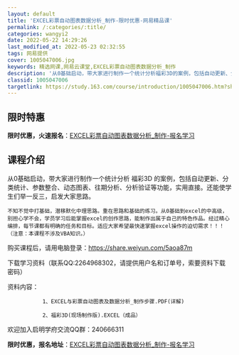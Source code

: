 ```yaml
---
layout: default
title: 'EXCEL彩票自动图表数据分析_制作-限时优惠-网易精品课'
permalink: /:categories/:title/
categories: wangyi2
date: 2022-05-22 14:29:26
last_modified_at: 2022-05-23 02:32:55
tags: 网易提供
cover: 1005047006.jpg
keywords: 精选网课,网易云课堂,EXCEL彩票自动图表数据分析_制作
description: '从0基础启动，带大家进行制作一个统计分析福彩3D的案例，包括自动更新、分类统计、参数整合、动态图表、往期分析、分析验证等'
classid: 1005047006
targetlink: https://study.163.com/course/introduction/1005047006.htm?share=1&shareId=1025206652&utm_campaign=share&utm_medium=iphoneShare&utm_source=&utm_u=1025206652
---
```


## 限时特惠

**限时优惠，火速报名**：[EXCEL彩票自动图表数据分析_制作-报名学习](https://study.163.com/course/introduction/1005047006.htm?share=1&shareId=1025206652&utm_campaign=share&utm_medium=iphoneShare&utm_source=&utm_u=1025206652)

## 课程介绍

从0基础启动，带大家进行制作一个统计分析 福彩3D 的案例，包括自动更新、分类统计、参数整合、动态图表、往期分析、分析验证等功能，实用直接。还能使学生们举一反三，启发大家思路。

    不知不觉中打基础，潜移默化中理思路。重在思路和基础的练习。从0基础到excel的中高级，别担心学不会，学员学习后能掌握excel的创作思路，能制作出属于自己的特色作品。经过精心编排，每节课都有明确的任务和目标。适应大家希望最快速掌握excel操作的迫切需求！！！ （注意：本课程不涉及VBA知识。）

购买课程后，请用电脑登录：https://share.weiyun.com/5aoa87m

下载学习资料（联系QQ:2264968302，请提供用户名和订单号，索要资料下载密码）

资料内容：

               1、EXCEL与彩票自动图表及数据分析_制作步骤.PDF(详解)

               2、福彩3D(现场制作版).EXCEL（成品）

欢迎加入启明学府交流QQ群：240666311

**限时优惠，报名地址**：[EXCEL彩票自动图表数据分析_制作-报名学习](https://study.163.com/course/introduction/1005047006.htm?share=1&shareId=1025206652&utm_campaign=share&utm_medium=iphoneShare&utm_source=&utm_u=1025206652)

